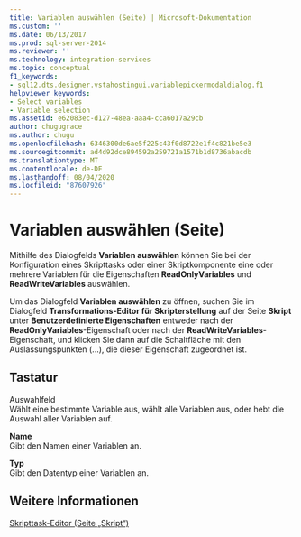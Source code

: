 ```yaml
---
title: Variablen auswählen (Seite) | Microsoft-Dokumentation
ms.custom: ''
ms.date: 06/13/2017
ms.prod: sql-server-2014
ms.reviewer: ''
ms.technology: integration-services
ms.topic: conceptual
f1_keywords:
- sql12.dts.designer.vstahostingui.variablepickermodaldialog.f1
helpviewer_keywords:
- Select variables
- Variable selection
ms.assetid: e62083ec-d127-48ea-aaa4-cca6017a29cb
author: chugugrace
ms.author: chugu
ms.openlocfilehash: 6346300de6ae5f225c43f0d8722e1f4c821be5e3
ms.sourcegitcommit: ad4d92dce894592a259721a1571b1d8736abacdb
ms.translationtype: MT
ms.contentlocale: de-DE
ms.lasthandoff: 08/04/2020
ms.locfileid: "87607926"
---
```

# <a name="select-variables-page"></a>Variablen auswählen (Seite)
  Mithilfe des Dialogfelds **Variablen auswählen** können Sie bei der Konfiguration eines Skripttasks oder einer Skriptkomponente eine oder mehrere Variablen für die Eigenschaften **ReadOnlyVariables** und **ReadWriteVariables** auswählen.  
  
 Um das Dialogfeld **Variablen auswählen** zu öffnen, suchen Sie im Dialogfeld **Transformations-Editor für Skripterstellung** auf der Seite **Skript** unter **Benutzerdefinierte Eigenschaften** entweder nach der **ReadOnlyVariables**-Eigenschaft oder nach der **ReadWriteVariables**-Eigenschaft, und klicken Sie dann auf die Schaltfläche mit den Auslassungspunkten (...), die dieser Eigenschaft zugeordnet ist.  
  
## <a name="options"></a>Tastatur  
 Auswahlfeld  
 Wählt eine bestimmte Variable aus, wählt alle Variablen aus, oder hebt die Auswahl aller Variablen auf.  
  
 **Name**  
 Gibt den Namen einer Variablen an.  
  
 **Typ**  
 Gibt den Datentyp einer Variablen an.  
  
## <a name="see-also"></a>Weitere Informationen  
 [Skripttask-Editor &#40;Seite „Skript“&#41;](../script-task-editor-script-page.md)  
  
  
